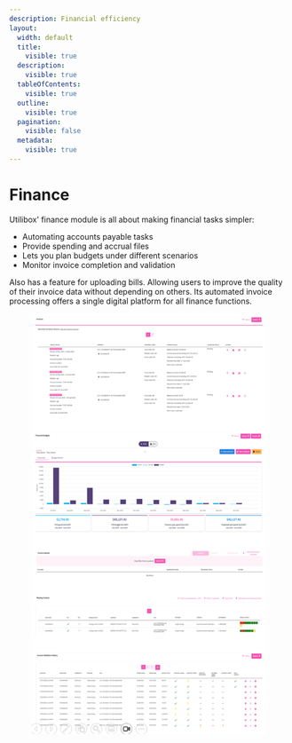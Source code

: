 ```yaml
---
description: Financial efficiency
layout:
  width: default
  title:
    visible: true
  description:
    visible: true
  tableOfContents:
    visible: true
  outline:
    visible: true
  pagination:
    visible: false
  metadata:
    visible: true
---
```


# Finance

Utilibox' finance module is all about making financial tasks simpler:

* Automating accounts payable tasks
* Provide spending and accrual files
* Lets you plan budgets under different scenarios
* Monitor invoice completion and validation

Also has a feature for uploading bills. Allowing users to improve the quality of their invoice data without depending on others. Its automated invoice processing offers a single digital platform for all finance functions.

<div align="left"><figure><img src="../.gitbook/assets/Finance.png" alt=""><figcaption></figcaption></figure></div>
